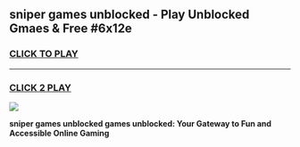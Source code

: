 
## sniper games unblocked - Play Unblocked Gmaes & Free #6x12e
<h3>
<a href="https://premium.freeplayer.one?title=sniper_games_unblocked&ref=03M">CLICK TO PLAY</a></h3>
<hr>

<h3>
<a href="https://premium.freeplayer.one?title=sniper_games_unblocked&ref=03M">CLICK 2 PLAY</a>
  
</h3>

<a href="https://premium.freeplayer.one?title=sniper_games_unblocked&ref=03M"><img src="https://clearcache.store/games.png"></a>


**sniper games unblocked games unblocked: Your Gateway to Fun and Accessible Online Gaming**
